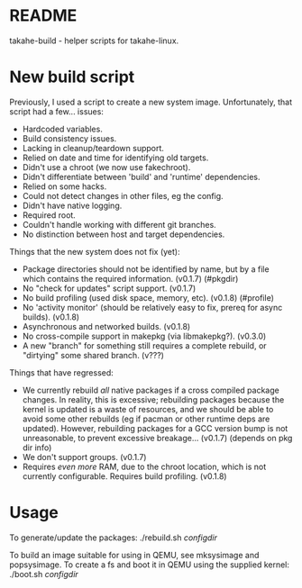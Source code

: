 # README #

takahe-build - helper scripts for takahe-linux.

# New build script #

Previously, I used a script to create a new system image.
Unfortunately, that script had a few... issues:

- Hardcoded variables.
- Build consistency issues.
- Lacking in cleanup/teardown support.
- Relied on date and time for identifying old targets.
- Didn't use a chroot (we now use fakechroot).
- Didn't differentiate between 'build' and 'runtime' dependencies.
- Relied on some hacks.
- Could not detect changes in other files, eg the config.
- Didn't have native logging.
- Required root.
- Couldn't handle working with different git branches.
- No distinction between host and target dependencies.

Things that the new system does not fix (yet):

- Package directories should not be identified by name, but by a file which
  contains the required information. (v0.1.7) (#pkgdir)
- No "check for updates" script support. (v0.1.7)
- No build profiling (used disk space, memory, etc). (v0.1.8) (#profile)
- No 'activity monitor' (should be relatively easy to fix, prereq for async
  builds). (v0.1.8)
- Asynchronous and networked builds. (v0.1.8)
- No cross-compile support in makepkg (via libmakepkg?). (v0.3.0)
- A new "branch" for something still requires a complete rebuild, or "dirtying"
  some shared branch. (v???)

Things that have regressed:

- We currently rebuild *all* native packages if a cross compiled package
  changes. In reality, this is excessive; rebuilding packages because the kernel
  is updated is a waste of resources, and we should be able to avoid some other
  rebuilds (eg if pacman or other runtime deps are updated).
  However, rebuilding packages for a GCC version bump is not unreasonable, to
  prevent excessive breakage... (v0.1.7) (depends on pkg dir info)
- We don't support groups. (v0.1.7)
- Requires *even more* RAM, due to the chroot location, which is not currently
  configurable. Requires build profiling. (v0.1.8)

# Usage #

To generate/update the packages:
 ./rebuild.sh _configdir_

To build an image suitable for using in QEMU, see mksysimage and popsysimage.
To create a fs and boot it in QEMU using the supplied kernel:
 ./boot.sh _configdir_

